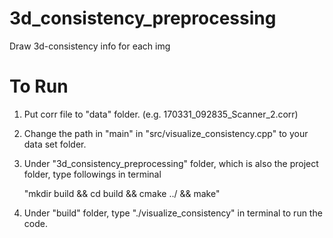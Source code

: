 # 3d_consistency_preprocessing
Draw 3d-consistency info for each img

# To Run
1) Put corr file to "data" folder. (e.g. 170331_092835_Scanner_2.corr)
2) Change the path in "main" in "src/visualize_consistency.cpp" to your data set folder.
3) Under "3d_consistency_preprocessing" folder, which is also the project folder, type followings in terminal  

      "mkdir build && cd build && cmake ../ && make"
      
4) Under "build" folder, type "./visualize_consistency" in terminal to run the code.

